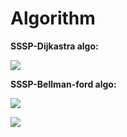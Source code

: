 # Algorithm

  **SSSP-Dijkastra algo:**

  ![](https://github.com/sutharp777/Algorithm/blob/master/Graph/output/dijkastra-output.png)
                                      
  **SSSP-Bellman-ford algo:**
                                      
  ![](https://github.com/sutharp777/Algorithm/blob/master/Graph/output/bellman-ford-output.png)

  ![](https://github.com/sutharp777/Algorithm/blob/master/Graph/output/bellman-ford.png)
